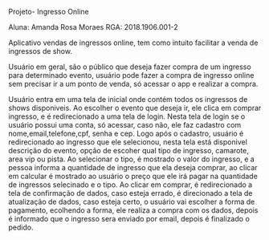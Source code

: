 Projeto- Ingresso Online

Aluna: Amanda Rosa Moraes  RGA: 2018.1906.001-2

Aplicativo vendas de ingressos online, tem como intuito facilitar a venda de ingressos de show.

Usuário em geral, são o público que deseja fazer compra de um ingresso para determinado evento, usuário pode fazer a compra de ingresso online sem precisar ir a um ponto de venda, só acessar o app e realizar a compra.

Usuário entra em uma tela de inicial onde contém todos os ingressos de shows disponiveis. Ao escolher o evento que deseja ir, ele clica em comprar ingresso, e é redirecionado a uma tela de login. Nesta tela de login se o usuário possui uma conta, só acessar, caso não, ele faz cadastro com nome,email,telefone,cpf, senha e cep. Logo após o cadastro, usuário é redirecionado ao ingresso que ele selecionou, nesta tela está disponivel descrição do evento, opção de escoher qual tipo de ingresso, camarote, area vip ou pista. Ao selecionar o tipo, é mostrado o valor do ingresso, e a pessoa informa a quantidade de ingresso que ela deseja comprar, ao clicar em calcular é mostrado ao usuário o preço que ele irá pagar na quantidade de ingressos selecinado e o tipo. Ao clicar em comprar, é redirecionado a tela de confirmação de dados, caso esteja errado, é direcionado a tela de atualização de dados, caso esteja certo, o usuário vai escolher a forma de pagamento, ecolhendo a forma, ele realiza a compra com os dados, depois é informado que o ingresso sera enviado por email, depois é finalizado o pedido.
